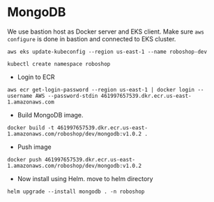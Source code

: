 # MongoDB

We use bastion host as Docker server and EKS client.
Make sure `aws configure` is done in bastion and connected to EKS cluster.
```
aws eks update-kubeconfig --region us-east-1 --name roboshop-dev
```
```
kubectl create namespace roboshop
```
* Login to ECR
```
aws ecr get-login-password --region us-east-1 | docker login --username AWS --password-stdin 461997657539.dkr.ecr.us-east-1.amazonaws.com
```
* Build MongoDB image.
```
docker build -t 461997657539.dkr.ecr.us-east-1.amazonaws.com/roboshop/dev/mongodb:v1.0.2 . 
```
* Push image
```
docker push 461997657539.dkr.ecr.us-east-1.amazonaws.com/roboshop/dev/mongodb:v1.0.2
```
* Now install using Helm. move to helm directory
```
helm upgrade --install mongodb . -n roboshop
```
